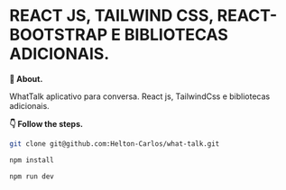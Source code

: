 # REACT JS, TAILWIND CSS, REACT-BOOTSTRAP E BIBLIOTECAS ADICIONAIS.

**💬 About.** 

WhatTalk aplicativo para conversa. React js, TailwindCss e bibliotecas adicionais.

**👇 Follow the steps.** 

```bash
git clone git@github.com:Helton-Carlos/what-talk.git
```

```bash
npm install
```

```bash
npm run dev
```


